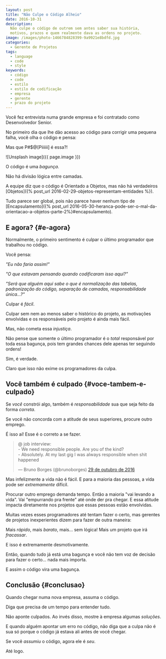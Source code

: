 ```yaml
---
layout: post
title: "Não Culpe o Código Alheio"
date: 2016-10-31
description:
  Não culpe o código de outrem sem antes saber sua história, 
  motivos, prazos e quem realmente dava as ordens no projeto.
image: /images/photo-1466784828399-9a9921e8bdfd.jpg
categories: 
  - Gerente de Projetos
tags:
  - language
  - code
  - style
keywords:
  - código
  - code
  - estilo
  - estilo de codificação
  - empresa
  - gerente
  - prazo do projeto
--- 
```


Você fez entrevista numa grande empresa e foi contratado como
Desenvolvedor Senior.

No primeiro dia que lhe dão acesso ao código para corrigir
uma pequena falha, você olha o código e pensa:

Mas que P#$@[Piiiiii] é essa?!

<!--more-->

![Unsplash image]({{ page.image }})

O código é uma *bagunça*.

Não há divisão lógica entre camadas.

A equipe diz que o código é Orientado a Objetos, mas não há verdadeiros
[Objetos]({% post_url 2016-02-29-objetos-representam-entidades %}).

Tudo parece ser global, pois não parece haver nenhum tipo de
[Encapsulamento]({% post_url 2016-05-30-heranca-pode-ser-o-mal-da-orientacao-a-objetos-parte-2%}#encapsulamento).

## E agora? {#e-agora}

Normalmente, o primeiro sentimento é culpar o último
programador que trabalhou no código.

Você pensa:

*"Eu não faria assim!"*

*"O que estavam pensando quando codificaram isso aqui?"*

*"Será que alguém aqui sabe o que é normalização das tabelas,
padronização do código, separação de camadas, responsabilidade
única...?"*

Culpar é *fácil*.

Culpar sem nem ao menos saber o histórico do projeto, as 
motivações envolvidas e os responsáveis pelo projeto é ainda
mais fácil.

Mas, não cometa essa *injustiça*.

Não pense que somente o último programador é o *total* responsável
por toda essa bagunça, pois tem grandes chances dele apenas 
ter seguindo ordens!

Sim, é verdade.

Claro que isso não exime os programadores da culpa.

## Você também é culpado {#voce-tambem-e-culpado}

Se *você* constrói algo, também é *responsabilidade* sua que seja 
feito da forma *correta*.

Se você não concorda com a atitude de seus superiores, procure
outro emprego.

É isso aí! Esse é o correto a se fazer.

<blockquote class="twitter-tweet" data-lang="pt"><p lang="en" dir="ltr">@ job interview:<br>- We need responsible people. Are you of the kind?<br>- Absolutely. At my last gig I was always responsible when shit happened</p>&mdash; Bruno Borges (@brunoborges) <a href="https://twitter.com/brunoborges/status/792277126695096320">29 de outubro de 2016</a></blockquote>
<script async src="//platform.twitter.com/widgets.js" charset="utf-8"></script>

Mas infelizmente a vida não é fácil.
E para a maioria das pessoas, a vida pode ser *extremamente* difícil.

Procurar outro emprego demanda tempo. Então a maioria "vai levando a vida".
Vai "empurrando pra frente" até onde der pra chegar.
E essa atitude impacta diretamente nos projetos que essas 
pessoas estão envolvidas.

Muitas vezes esses programadores até tentam fazer o certo,
mas gerentes de projetos inexperientes dizem para fazer de 
outra maneira: 

Mais *rápido*, mais *barato*, mais... sem lógica! Mais um projeto 
que irá *fracassar*.

E isso é extremamente desmotivamente.

Então, quando tudo já está uma bagunça e você não tem voz
de decisão para fazer o certo... nada mais importa.

E assim o código vira uma bagunça.

## Conclusão {#conclusao}

Quando chegar numa nova empresa, assuma o código.

Diga que precisa de um tempo para entender tudo.

Não aponte culpados. Ao invés disso, mostre à empresa algumas *soluções*.

E quando alguém apontar um erro no código, não diga que a culpa não é sua 
só porque o código já estava ali antes de você chegar.

Se você *assumiu* o código, agora ele é *seu*.

Até logo.
